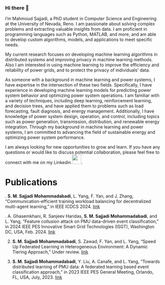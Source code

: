 ### Hi there 👋 

I’m Mahmoud Sajjadi, a PhD student in Computer Science and Engineering at the University of Nevada, Reno. I am passionate about solving complex problems and extracting valuable insights from data. I am proficient in programming languages such as Python, MATLAB, and more, and am able to develop custom algorithms, models, and applications to meet specific needs.

My current research focuses on developing machine learning algorithms in distributed systems and improving privacy in machine learning methods. Also I am interested in using machine learning to improve the efficiency and reliability of power grids, and to protect the privacy of individuals' data.

As someone with a background in machine learning and power systems, I have expertise in the intersection of these two fields. Specifically, I have experience in developing machine learning models for predicting power system behavior and optimizing power system operations. I am familiar with a variety of techniques, including deep learning, reinforcement learning, and decision trees, and have applied them to problems such as load forecasting, fault diagnosis, and energy management. Additionally, I have knowledge of power system design, operation, and control, including topics such as power generation, transmission, distribution, and renewable energy integration. Through my background in machine learning and power systems, I am committed to advancing the field of sustainable energy and optimizing power system performance.

I am always looking for new opportunities to grow and learn. If you have any questions or would like to discuss potential collaboration, please feel free to connect with me on my Linkedin <a href="https://www.linkedin.com/in/mahmoudsajjadi/"><img src="https://cdn-icons-png.flaticon.com/512/174/174857.png" width="30" height="30"></a>.





# Publications

. **S. M. Sajjadi Mohammadabadi**, L. Yang, F. Yan, and J. Zhang, “Communication-efficient training workload balancing for decentralized multi-agent learning,” in IEEE ICDCS 2024. [link](https://arxiv.org/abs/2405.00839)

. A. Ghasemkhani, R. Sanjeev Haridas, **S. M. Sajjadi Mohammadabadi**, and L. Yang, “Feature collusion attack on PMU data-driven event classification,” in 2024 IEEE PES Innovative Smart Grid Technologies (ISGT), Washington DC, USA, Feb. 2024. [link](https://ieeexplore.ieee.org/abstract/document/10454151)

2. **S. M. Sajjadi Mohammadabadi**, S. Zawad, F. Yan, and L. Yang, “Speed Up Federated Learning in Heterogeneous Environment: A Dynamic Tiering Approach,” Under review. [link](https://arxiv.org/abs/2312.05642)

1. **S. M. Sajjadi Mohammadabadi**, Y. Liu, A. Canafe, and L. Yang, “Towards distributed learning of PMU data: A federated learning based event classification approach,” in 2023 IEEE PES General Meeting, Orlando, FL, USA, July, 2023. [link](https://ieeexplore.ieee.org/abstract/document/10252920)









<!--
**mahmoudsajjadi/mahmoudsajjadi** is a ✨ _special_ ✨ repository because its `README.md` (this file) appears on your GitHub profile.

Here are some ideas to get you started:

- 🔭 I’m currently working on ...
- 🌱 I’m currently learning ...
- 👯 I’m looking to collaborate on ...
- 🤔 I’m looking for help with ...
- 💬 Ask me about ...
- 📫 How to reach me: ...
- 😄 Pronouns: ...
- ⚡ Fun fact: ...
-->
